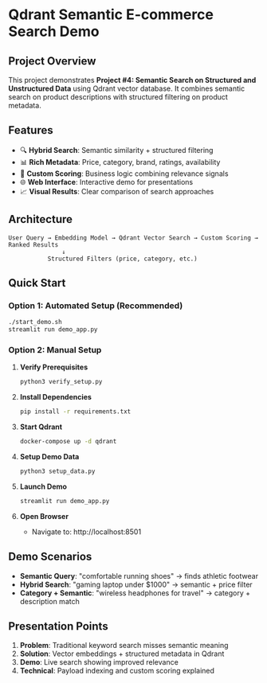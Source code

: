 # Qdrant Semantic E-commerce Search Demo

## Project Overview
This project demonstrates **Project #4: Semantic Search on Structured and Unstructured Data** using Qdrant vector database. It combines semantic search on product descriptions with structured filtering on product metadata.

## Features
- 🔍 **Hybrid Search**: Semantic similarity + structured filtering
- 📊 **Rich Metadata**: Price, category, brand, ratings, availability
- 🎯 **Custom Scoring**: Business logic combining relevance signals
- 🌐 **Web Interface**: Interactive demo for presentations
- 📈 **Visual Results**: Clear comparison of search approaches

## Architecture
```
User Query → Embedding Model → Qdrant Vector Search → Custom Scoring → Ranked Results
               ↓
           Structured Filters (price, category, etc.)
```

## Quick Start

### Option 1: Automated Setup (Recommended)
```bash
./start_demo.sh
streamlit run demo_app.py
```

### Option 2: Manual Setup

1. **Verify Prerequisites**
   ```bash
   python3 verify_setup.py
   ```

2. **Install Dependencies**
   ```bash
   pip install -r requirements.txt
   ```

3. **Start Qdrant**
   ```bash
   docker-compose up -d qdrant
   ```

4. **Setup Demo Data**
   ```bash
   python3 setup_data.py
   ```

5. **Launch Demo**
   ```bash
   streamlit run demo_app.py
   ```

6. **Open Browser**
   - Navigate to: http://localhost:8501

## Demo Scenarios
- **Semantic Query**: "comfortable running shoes" → finds athletic footwear
- **Hybrid Search**: "gaming laptop under $1000" → semantic + price filter
- **Category + Semantic**: "wireless headphones for travel" → category + description match

## Presentation Points
1. **Problem**: Traditional keyword search misses semantic meaning
2. **Solution**: Vector embeddings + structured metadata in Qdrant
3. **Demo**: Live search showing improved relevance
4. **Technical**: Payload indexing and custom scoring explained
